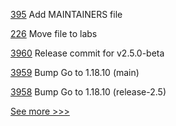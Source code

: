 
[395](https://github.com/hyperledger-labs/private-data-objects/pull/395) Add MAINTAINERS file

[226](https://github.com/hyperledger-labs/hyperledger-labs.github.io/pull/226) Move file to labs

[3960](https://github.com/hyperledger/fabric/pull/3960) Release commit for v2.5.0-beta

[3959](https://github.com/hyperledger/fabric/pull/3959) Bump Go to 1.18.10 (main)

[3958](https://github.com/hyperledger/fabric/pull/3958) Bump Go to 1.18.10 (release-2.5)


[See more >>>](https://start-here.hyperledger.org/pull-requests)
